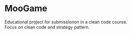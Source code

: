 # MooGame
Educational project for submissionon in a clean code course.\
Focus on clean code and strategy pattern.
